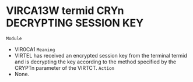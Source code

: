 # VIRCA13W termid CRYn DECRYPTING SESSION KEY
`Module`
- VIR0CA1
`Meaning`
- VIRTEL has received an encrypted session key from the terminal termid and is decrypting the key according to the method specified by the CRYPTn parameter of the VIRTCT.
`Action`
- None.
